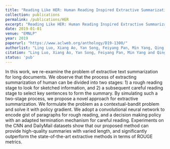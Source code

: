 ```yaml
---
title: "Reading Like HER: Human Reading Inspired Extractive Summarization"
collection: publications
permalink: /publications/HER
excerpt: "Reading Like HER: Human Reading Inspired Extractive Summarization"
date: 2019-01-01
venue: "EMNLP"
year: 2019
paperurl: "https://www.aclweb.org/anthology/D19-1300/"
authorlist: "Ling Luo, Xiang Ao, Yan Song, Feiyang Pan, Min Yang, Qing He"
citation: "Ling Luo, Xiang Ao, Yan Song, Feiyang Pan, Min Yang and Qing He. Reading Like HER: Human Reading Inspired Extractive Summarization. In EMNLP-2019."
status: 'pub'
---
```

In this work, we re-examine the problem of extractive text summarization for long documents. We observe that the process of extracting summarization of human can be divided into two stages: 1) a rough reading stage to look for sketched information, and 2) a subsequent careful reading stage to select key sentences to form the summary. By simulating such a two-stage process, we propose a novel approach for extractive summarization. We formulate the problem as a contextual-bandit problem and solve it with policy gradient. We adopt a convolutional neural network to encode gist of paragraphs for rough reading, and a decision making policy with an adapted termination mechanism for careful reading. Experiments on the CNN and DailyMail datasets show that our proposed method can provide high-quality summaries with varied length, and significantly outperform the state-of-the-art extractive methods in terms of ROUGE metrics.

